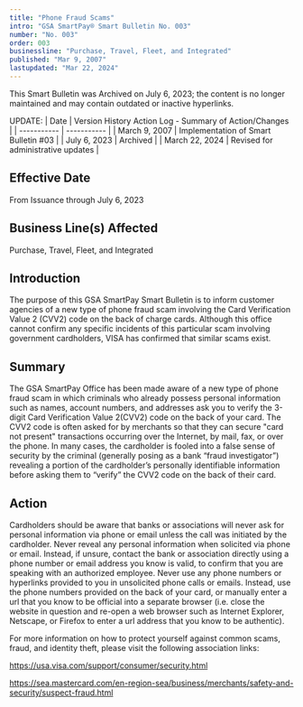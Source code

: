 ```yaml
---
title: "Phone Fraud Scams"
intro: "GSA SmartPay® Smart Bulletin No. 003"
number: "No. 003"
order: 003
businessline: "Purchase, Travel, Fleet, and Integrated"
published: "Mar 9, 2007"
lastupdated: "Mar 22, 2024"
---
```


<div 
    class="usa-alert margin-y-2 usa-alert--warning"
    data-test="alert-container"
    >
    <div class="usa-alert__body">
    <p 
        class="usa-alert__text" 
    >
        This Smart Bulletin was Archived on July 6, 2023; the content is no longer maintained and may contain outdated or inactive hyperlinks.
    </p>
    </div>
</div>

UPDATE:
| Date | Version History Action Log - Summary of Action/Changes |
| ----------- | ----------- |
| March 9, 2007 | Implementation of Smart Bulletin #03 |
| July 6, 2023 | Archived |
| March 22, 2024 | Revised for administrative updates |

## Effective Date

From Issuance through July 6, 2023


## Business Line(s) Affected

Purchase, Travel, Fleet, and Integrated


## Introduction

The purpose of this GSA SmartPay Smart Bulletin is to inform customer agencies of a new type of phone fraud scam involving the Card Verification Value 2 (CVV2) code on the back of charge cards. Although this office cannot confirm any specific incidents of this particular scam involving government cardholders, VISA has confirmed that similar scams exist. 


## Summary

The GSA SmartPay Office has been made aware of a new type of phone fraud scam in which criminals who already possess personal information such as names, account numbers, and addresses ask you to verify the 3-digit Card Verification Value 2(CVV2) code on the back of your card. The CVV2 code is often asked for by merchants so that they can secure "card not present" transactions occurring over the Internet, by mail, fax, or over the phone. In many cases, the cardholder is fooled into a false sense of security by the criminal (generally posing as a bank “fraud investigator”) revealing a portion of the cardholder’s personally identifiable information before asking them to “verify” the CVV2 code on the back of their card.


## Action
Cardholders should be aware that banks or associations will never ask for personal information via phone or email unless the call was initiated by the cardholder. Never reveal any personal information when solicited via phone or email. Instead, if unsure, contact the bank or association directly using a phone number or email address you know is valid, to confirm that you are speaking with an authorized employee. Never use any phone numbers or hyperlinks provided to you in unsolicited phone calls or emails. Instead, use the phone numbers provided on the back of your card, or manually enter a 
url that you know to be official into a separate browser (i.e. close the website in question and re-open a web browser such as Internet Explorer, Netscape, or Firefox to enter a url address that you know to be authentic). 

For more information on how to protect yourself against common scams, fraud, and identity theft, please visit the following association links: 

https://usa.visa.com/support/consumer/security.html

https://sea.mastercard.com/en-region-sea/business/merchants/safety-and-security/suspect-fraud.html
